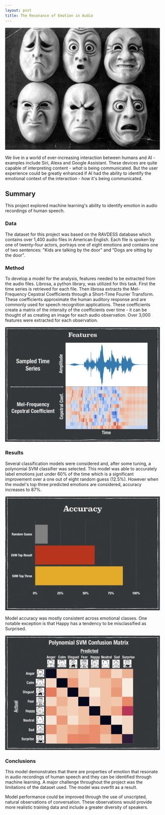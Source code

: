 ```yaml
---
layout: post
title: The Resonance of Emotion in Audio
---
```


<img src="/assets/images/rea/emotion_masks.jpg">

We live in a world of ever-increasing interaction between humans and AI - examples include Siri, Alexa and Google Assistant. These devices are quite capable of interpreting content - *what* is being communicated. But the user experience could be greatly enhanced if AI had the ability to identify the emotional context of the interaction - *how* it's being communicated.

## Summary
This project explored machine learning's ability to identify emotion in audio recordings of human speech.

### Data
The dataset for this project was based on the RAVDESS database which contains over 1,400 audio files in American English. Each file is spoken by one of twenty-four actors, portrays one of eight emotions and contains one of two sentences: "Kids are talking by the door" and "Dogs are sitting by the door".

### Method
To develop a model for the analysis, features needed to be extracted from the audio files. Librosa, a python library, was utilized for this task. First the time series is retrieved for each file. Then librosa extracts the Mel-Frequency Cepstral Coefficients through a Short-Time Fourier Transform. These coefficients approximate the human auditory response and are commonly used for speech recognition applications. These coefficients create a matrix of the intensity of the coefficients over time - it can be thought of as creating an image for each audio observation. Over 3,000 features were extracted for each observation.

<img src="/assets/images/rea/features.png">

### Results
Several classification models were considered and, after some tuning, a polynomial SVM classifier was selected. This model was able to accurately label emotions just under 60% of the time which is a significant improvement over a one out of eight random guess (12.5%). However when the model's top three predicted emotions are considered, accuracy increases to 87%.

<img src="/assets/images/rea/acc.png">


Model accuracy was mostly consistent across emotional classes. One notable exception is that Happy has a tendency to be misclassified as Surprised.

<img src="/assets/images/rea/conf.png">

### Conclusions
This model demonstrates that there are properties of emotion that resonate in audio recordings of human speech and they can be identified through machine learning. A major challenge throughout the project was the limitations of the dataset used. The model was overfit as a result.

Model performance could be improved through the use of unscripted, natural observations of conversation. These observations would provide more realistic training data and include a greater diversity of speakers.
